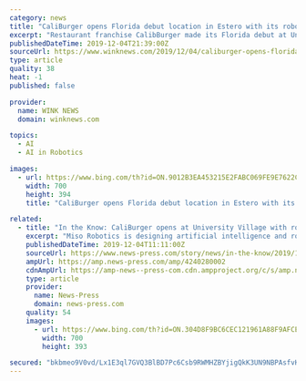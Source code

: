 ```yaml
---
category: news
title: "CaliBurger opens Florida debut location in Estero with its robot fry cook"
excerpt: "Restaurant franchise CalibBurger made its Florida debut at University Village Shops in Estero recently, and “Flippy,” CaliBurger’s robot fry cook is working ... Flippy alos runs artificial intelligence and uses facial recognition."
publishedDateTime: 2019-12-04T21:39:00Z
sourceUrl: https://www.winknews.com/2019/12/04/caliburger-opens-florida-debut-location-in-estero-with-its-robot-fry-cook/
type: article
quality: 38
heat: -1
published: false

provider:
  name: WINK NEWS
  domain: winknews.com

topics:
  - AI
  - AI in Robotics

images:
  - url: https://www.bing.com/th?id=ON.9012B3EA453215E2FABC069FE9E7622C
    width: 700
    height: 394
    title: "CaliBurger opens Florida debut location in Estero with its robot fry cook"

related:
  - title: "In the Know: CaliBurger opens at University Village with robots flipping, frying"
    excerpt: "Miso Robotics is designing artificial intelligence and robots like “Flippy” to do more demanding work for less money than human counterparts. Robots are on the job at Cali Burgers in Pasadena and Dodgers Stadium in California and at the Arizona Diamondbacks baseball stadium in Phoenix. The robots began development in 2016, could flip ..."
    publishedDateTime: 2019-12-04T11:11:00Z
    sourceUrl: https://www.news-press.com/story/news/in-the-know/2019/12/03/cali-burger-opens-university-village-robots-flipping-frying-in-the-know/4240280002/
    ampUrl: https://amp.news-press.com/amp/4240280002
    cdnAmpUrl: https://amp-news--press-com.cdn.ampproject.org/c/s/amp.news-press.com/amp/4240280002
    type: article
    provider:
      name: News-Press
      domain: news-press.com
    quality: 54
    images:
      - url: https://www.bing.com/th?id=ON.304D8F9BC6CEC121961A88F9AFCE3BBA
        width: 700
        height: 393

secured: "bkbmeo9V0vd/Lx1E3ql7GVQ3BlBD7Pc6Csb9RWMHZBYjigQkK3UN9NBPAsfvKOEc6t89VEuvtd88Tep2L9/iIrW/94SvEIhH/Ep4eKVmQLmj9gt/5Jv4vIf9XbXlof1qbGml0JDNZX/HEbNdAiCUchduRVg7dQ89PVcZzJk4E0h8SB8R6mrqt6i4mTexZn441ocjT66bdnDqg3ZNSJN53BU6/B8Whrn0g5m6nOWMJJ4MJLt1O+fBrZxHSXUxLIZClaRE8aoLkqWVHT4WMVB7uA==;l25gpxlO7ZJIR/siHM5IAQ=="
---
```


